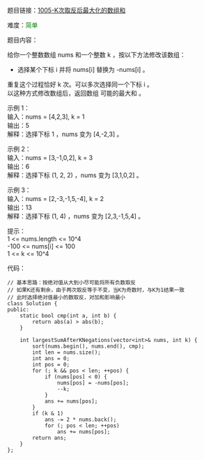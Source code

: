 题目链接：[1005-K次取反后最大化的数组和](https://leetcode-cn.com/problems/maximize-sum-of-array-after-k-negations/)

难度：<font color="Green">简单</font>

题目内容：

给你一个整数数组 nums 和一个整数 k ，按以下方法修改该数组：
- 选择某个下标 i 并将 nums[i] 替换为 -nums[i] 。

重复这个过程恰好 k 次。可以多次选择同一个下标 i 。<br>
以这种方式修改数组后，返回数组 可能的最大和 。

示例 1：<br>
输入：nums = [4,2,3], k = 1<br>
输出：5<br>
解释：选择下标 1 ，nums 变为 [4,-2,3] 。

示例 2：<br>
输入：nums = [3,-1,0,2], k = 3<br>
输出：6<br>
解释：选择下标 (1, 2, 2) ，nums 变为 [3,1,0,2] 。

示例 3：<br>
输入：nums = [2,-3,-1,5,-4], k = 2<br>
输出：13<br>
解释：选择下标 (1, 4) ，nums 变为 [2,3,-1,5,4] 。

提示：<br>
1 <= nums.length <= 10^4<br>
-100 <= nums[i] <= 100<br>
1 <= k <= 10^4


代码：
```
// 基本思路：按绝对值从大到小尽可能将所有负数取反
// 如果K还有剩余，由于两次取反等于不变，当K为奇数时，与K为1结果一致
// 此时选择绝对值最小的数取反，对加和影响最小
class Solution {
public:
    static bool cmp(int a, int b) {
        return abs(a) > abs(b);
    }
    
    int largestSumAfterKNegations(vector<int>& nums, int k) {
        sort(nums.begin(), nums.end(), cmp);
        int len = nums.size();
        int ans = 0;
        int pos = 0;
        for (; k && pos < len; ++pos) {
            if (nums[pos] < 0) {
                nums[pos] = -nums[pos];
                --k;
            }
            ans += nums[pos];
        }
        if (k & 1) 
            ans -= 2 * nums.back();
            for (; pos < len; ++pos)
                ans += nums[pos];
        return ans;
    }
};
```